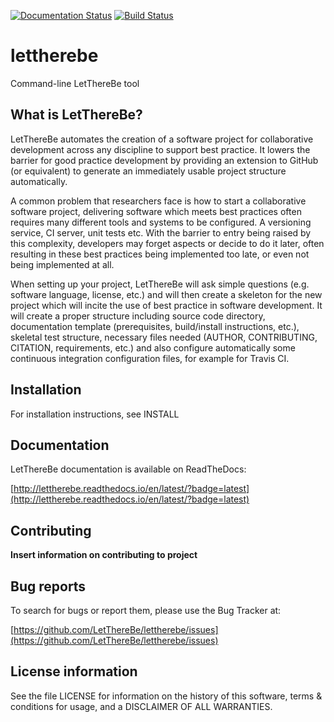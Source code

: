 [![Documentation Status](https://readthedocs.org/projects/lettherebe/badge/?version=latest)](http://lettherebe.readthedocs.io/en/latest/?badge=latest)
[![Build Status](https://travis-ci.org/LetThereBe/lettherebe.svg?branch=master)](https://travis-ci.org/LetThereBe/lettherebe)

# lettherebe
Command-line LetThereBe tool


## What is LetThereBe?

LetThereBe automates the creation of a software project for collaborative development across any discipline to support best practice. It lowers the barrier for good practice development by providing an extension to GitHub (or equivalent) to generate an immediately usable project structure automatically.

A common problem that researchers face is how to start a collaborative software project, delivering software which meets best practices often requires many different tools and systems to be configured. A versioning service, CI server, unit tests etc. With the barrier to entry being raised by this complexity, developers may forget aspects or decide to do it later, often resulting in these best practices being implemented too late, or even not being implemented at all.

When setting up your project, LetThereBe will ask simple questions (e.g. software language, license, etc.) and will then create a skeleton for the new project which will incite the use of best practice in software development. It will create a proper structure including source code directory, documentation template (prerequisites, build/install instructions, etc.), skeletal test structure, necessary files needed (AUTHOR, CONTRIBUTING, CITATION, requirements, etc.) and also configure automatically some continuous integration configuration files, for example for Travis CI.


## Installation

For installation instructions, see INSTALL

## Documentation

LetThereBe documentation is available on ReadTheDocs:

[http://lettherebe.readthedocs.io/en/latest/?badge=latest](http://lettherebe.readthedocs.io/en/latest/?badge=latest)

## Contributing

**Insert information on contributing to project**

## Bug reports

To search for bugs or report them, please use the  Bug Tracker at:

[https://github.com/LetThereBe/lettherebe/issues](https://github.com/LetThereBe/lettherebe/issues)

## License information

See the file LICENSE for information on the history of this software, terms & conditions for usage, and a DISCLAIMER OF ALL WARRANTIES.

